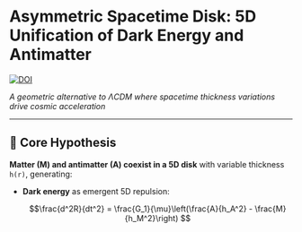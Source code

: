 # Asymmetric Spacetime Disk: 5D Unification of Dark Energy and Antimatter

[![DOI](https://zenodo.org/badge/DOI/10.5281/zenodo.15707473.svg)](https://doi.org/10.5281/zenodo.15707473)

*A geometric alternative to ΛCDM where spacetime thickness variations drive cosmic acceleration*

---

## 🌌 Core Hypothesis
**Matter (M) and antimatter (A) coexist in a 5D disk** with variable thickness `h(r)`, generating:
- **Dark energy** as emergent 5D repulsion:  
  ```math
  \frac{d^2R}{dt^2} = \frac{G_1}{\mu}\left(\frac{A}{h_A^2} - \frac{M}{h_M^2}\right)
